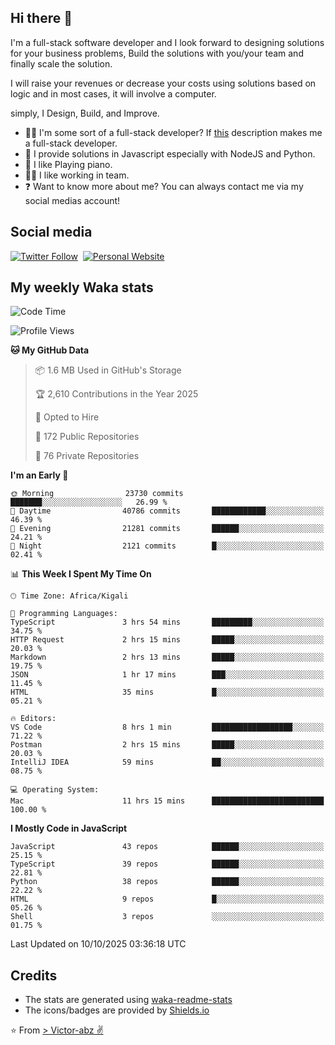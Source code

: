 ## Hi there 👋
I'm a full-stack software developer and I look forward to designing solutions for your business problems, Build the solutions with you/your team and finally scale the solution.

I will raise your revenues or decrease your costs using solutions based on logic and in most cases, it will involve a computer.

simply, I Design, Build, and Improve.

- 👨‍💻 I'm some sort of a full-stack developer? If [this](https://www.w3schools.com/whatis/whatis_fullstack.asp) description makes me a full-stack developer.
- 🌱 I provide solutions in Javascript especially with NodeJS and Python. 
- 🎹 I like Playing piano.
- 👯‍♀️ I like working in team.
- ❓ Want to know more about me? You can always contact me via my social medias account!

## Social media
[![Twitter Follow](https://img.shields.io/twitter/follow/vicky_abz?color=%231DA1F2&label=Twitter&style=for-the-badge&logo=twitter&logoColor=ffffff)](https://twitter.com/vicky_abz)
‎‎ [![Personal Website](https://img.shields.io/static/v1?label=visit&message=victor-abz.com&color=%235F021F&style=for-the-badge)](https://victor-abz.com/)

## My weekly Waka stats
<!--START_SECTION:waka-->
![Code Time](http://img.shields.io/badge/Code%20Time-2%2C126%20hrs%2044%20mins-blue)

![Profile Views](http://img.shields.io/badge/Profile%20Views-0-blue)

**🐱 My GitHub Data** 

> 📦 1.6 MB Used in GitHub's Storage 
 > 
> 🏆 2,610 Contributions in the Year 2025
 > 
> 💼 Opted to Hire
 > 
> 📜 172 Public Repositories 
 > 
> 🔑 76 Private Repositories 
 > 
**I'm an Early 🐤** 

```text
🌞 Morning                23730 commits       ███████░░░░░░░░░░░░░░░░░░   26.99 % 
🌆 Daytime                40786 commits       ████████████░░░░░░░░░░░░░   46.39 % 
🌃 Evening                21281 commits       ██████░░░░░░░░░░░░░░░░░░░   24.21 % 
🌙 Night                  2121 commits        █░░░░░░░░░░░░░░░░░░░░░░░░   02.41 % 
```


📊 **This Week I Spent My Time On** 

```text
🕑︎ Time Zone: Africa/Kigali

💬 Programming Languages: 
TypeScript               3 hrs 54 mins       █████████░░░░░░░░░░░░░░░░   34.75 % 
HTTP Request             2 hrs 15 mins       █████░░░░░░░░░░░░░░░░░░░░   20.03 % 
Markdown                 2 hrs 13 mins       █████░░░░░░░░░░░░░░░░░░░░   19.75 % 
JSON                     1 hr 17 mins        ███░░░░░░░░░░░░░░░░░░░░░░   11.45 % 
HTML                     35 mins             █░░░░░░░░░░░░░░░░░░░░░░░░   05.21 % 

🔥 Editors: 
VS Code                  8 hrs 1 min         ██████████████████░░░░░░░   71.22 % 
Postman                  2 hrs 15 mins       █████░░░░░░░░░░░░░░░░░░░░   20.03 % 
IntelliJ IDEA            59 mins             ██░░░░░░░░░░░░░░░░░░░░░░░   08.75 % 

💻 Operating System: 
Mac                      11 hrs 15 mins      █████████████████████████   100.00 % 
```

**I Mostly Code in JavaScript** 

```text
JavaScript               43 repos            ██████░░░░░░░░░░░░░░░░░░░   25.15 % 
TypeScript               39 repos            ██████░░░░░░░░░░░░░░░░░░░   22.81 % 
Python                   38 repos            ██████░░░░░░░░░░░░░░░░░░░   22.22 % 
HTML                     9 repos             █░░░░░░░░░░░░░░░░░░░░░░░░   05.26 % 
Shell                    3 repos             ░░░░░░░░░░░░░░░░░░░░░░░░░   01.75 % 
```




 Last Updated on 10/10/2025 03:36:18 UTC
<!--END_SECTION:waka-->

## Credits
- The stats are generated using [waka-readme-stats](https://github.com/anmol098/waka-readme-stats)
- The icons/badges are provided by [Shields.io](https://shields.io/)

⭐️ From [> Victor-abz ✌](https://victor-abz.com/)
